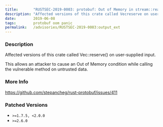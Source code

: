 ```yaml
---
title:       "RUSTSEC-2019-0003: protobuf: Out of Memory in stream::read_raw_bytes_into()"
description: "Affected versions of this crate called Vecreserve on usersupplied input. This allows an attacker to cause an Out of Memory condition while calling the vulnerable method on untrusted data."
date:        2019-06-08
tags:        protobuf oom panic
permalink:   /advisories/RUSTSEC-2019-0003:output_ext
---
```


### Description

Affected versions of this crate called Vec::reserve() on user-supplied input.

This allows an attacker to cause an Out of Memory condition while calling the
vulnerable method on untrusted data.

### More Info

<https://github.com/stepancheg/rust-protobuf/issues/411>

### Patched Versions

- `>=1.7.5, <2.0.0`
- `>=2.6.0`


